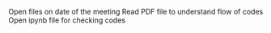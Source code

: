 Open files on date of the meeting
Read PDF file to understand flow of codes
Open ipynb file for checking codes
